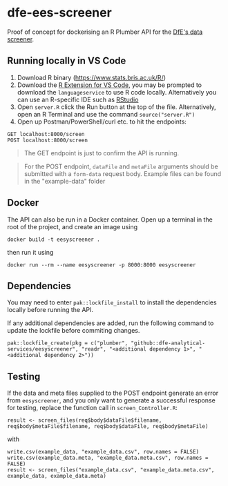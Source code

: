 # dfe-ees-screener

Proof of concept for dockerising an R Plumber API for the [DfE's data screener](https://github.com/dfe-analytical-services/eesyscreener).

## Running locally in VS Code

1. Download R binary (https://www.stats.bris.ac.uk/R/)
2. Download the [R Extension for VS Code](https://marketplace.visualstudio.com/items?itemName=REditorSupport.r), you may be prompted to download the `languageservice` to use R code locally. Alternatively you can use an R-specific IDE such as [RStudio](https://posit.co/download/rstudio-desktop/)
3. Open `server.R` click the Run button at the top of the file. Alternatively, open an R Terminal and use the command `source("server.R")`
4. Open up Postman/PowerShell/curl etc. to hit the endpoints:

```
GET localhost:8000/screen
POST localhost:8000/screen
```
> The GET endpoint is just to confirm the API is running.

> For the POST endpoint, `dataFile` and `metaFile` arguments should be submitted with a `form-data` request body. Example files can be found in the "example-data" folder

## Docker

The API can also be run in a Docker container. Open up a terminal in the root of the project, and create an image using

```
docker build -t eesyscreener .
```

then run it using

```
docker run --rm --name eesyscreener -p 8000:8000 eesyscreener
```

## Dependencies

You may need to enter `pak::lockfile_install` to install the dependencies locally before running the API.

If any additional dependencies are added, run the following command to update the lockfile before commiting changes.

```
pak::lockfile_create(pkg = c("plumber", "github::dfe-analytical-services/eesyscreener", "readr", "<additional dependency 1>", "<additional dependency 2>"))
```

## Testing

If the data and meta files supplied to the POST endpoint generate an error from `eesyscreener`, and you only want to generate a successful response for testing, replace the function call in `screen_Controller.R`:

```
result <- screen_files(req$body$dataFile$filename, req$body$metaFile$filename, req$body$dataFile, req$body$metaFile)
```

with

```
write.csv(example_data, "example_data.csv", row.names = FALSE)
write.csv(example_data.meta, "example_data.meta.csv", row.names = FALSE)
result <- screen_files("example_data.csv", "example_data.meta.csv", example_data, example_data.meta)
```
